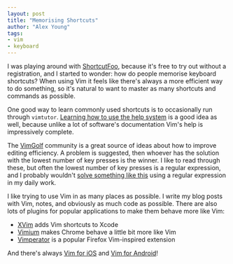 ```yaml
---
layout: post
title: "Memorising Shortcuts"
author: "Alex Young"
tags: 
- vim
- keyboard
---
```


I was playing around with [ShortcutFoo](https://www.shortcutfoo.com/app), because it's free to try out without a registration, and I started to wonder: how do people memorise keyboard shortcuts?  When using Vim it feels like there's always a more efficient way to do something, so it's natural to want to master as many shortcuts and commands as possible.

One good way to learn commonly used shortcuts is to occasionally run through `vimtutor`.  [Learning how to use the help system](http://usevim.com/2012/07/13/vim-help/) is a good idea as well, because unlike a lot of software's documentation Vim's help is impressively complete.

The [VimGolf](http://vimgolf.com/) community is a great source of ideas about how to improve editing efficiency.  A problem is suggested, then whoever has the solution with the lowest number of key presses is the winner.  I like to read through these, but often the lowest number of key presses is a regular expression, and I probably wouldn't [solve something like this](http://vimgolf.com/challenges/4d1a6ed2b8cb3409320000c9) using a regular expression in my daily work.

I like trying to use Vim in as many places as possible.  I write my blog posts with Vim, notes, and obviously as much code as possible.  There are also lots of plugins for popular applications to make them behave more like Vim:

* [XVim](http://usevim.com/2012/05/23/xvim/) adds Vim shortcuts to Xcode
* [Vimium](http://vimium.github.com/) makes Chrome behave a little bit more like Vim
* [Vimperator](http://www.vimperator.org/vimperator/) is a popular Firefox Vim-inspired extension

And there's always [Vim for iOS](http://usevim.com/2012/05/30/vim-ios/) and [Vim for Android](https://play.google.com/store/apps/details?id=net.momodalo.app.vimtouch&hl=en)!
